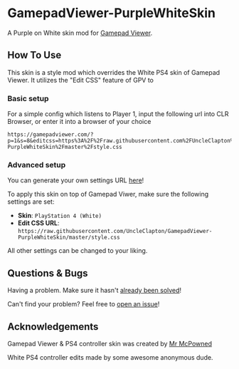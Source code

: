 # GamepadViewer-PurpleWhiteSkin
A Purple on White skin mod for [Gamepad Viewer](https://gamepadviewer.com/).





## How To Use

This skin is a style mod which overrides the White PS4 skin of Gamepad Viewer. It utilizes the "Edit CSS" feature of GPV to


### Basic setup

For a simple config which listens to Player 1, input the following url into CLR Browser, or enter it into a browser of your choice
```url
https://gamepadviewer.com/?p=1&s=8&editcss=https%3A%2F%2Fraw.githubusercontent.com%2FUncleClapton%2FGamepadViewer-PurpleWhiteSkin%2Fmaster%2Fstyle.css
```

### Advanced setup

You can generate your own settings URL [here](https://gamepadviewer.com/#generate)!

To apply this skin on top of Gamepad Viwer, make sure the following settings are set:

* **Skin**: `PlayStation 4 (White)`
* **Edit CSS URL**: `https://raw.githubusercontent.com/UncleClapton/GamepadViewer-PurpleWhiteSkin/master/style.css`

All other settings can be changed to your liking.





## Questions & Bugs
Having a problem. Make sure it hasn't [already been solved](https://github.com/UncleClapton/GamepadViewer-PurpleWhiteSkin/issues?utf8=✓&q=is%3Aissue)!

Can't find your problem? Feel free to [open an issue](https://github.com/UncleClapton/GamepadViewer-PurpleWhiteSkin/issues/new)!





## Acknowledgements
Gamepad Viewer & PS4 controller skin was created by [Mr McPowned](https://mrmcpowned.com/)

White PS4 controller edits made by some awesome anonymous dude.
